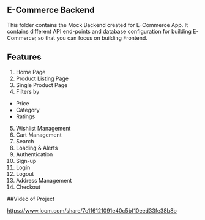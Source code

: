 ## E-Commerce Backend

This folder contains the Mock Backend created for E-Commerce App. It contains different API end-points and database configuration for building E-Commerce; so that you can focus on building Frontend.

## Features
1. Home Page
2. Product Listing Page
3. Single Product Page
4. Filters by
  + Price
  + Category
  + Ratings
5. Wishlist Management
6. Cart Management
7. Search
8. Loading & Alerts
9. Authentication
10. Sign-up
11. Login
12. Logout
13. Address Management
14. Checkout


##Video of Project

https://www.loom.com/share/7c116121091e40c5bf10eed33fe38b8b

